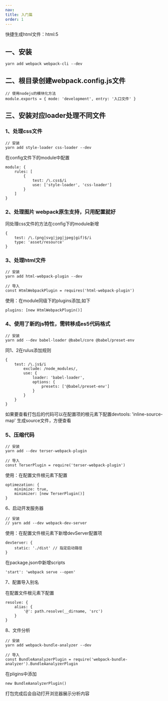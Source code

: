 ```yaml
---
nav:
title: 入门篇
order: 1
---
```


快捷生成html文件：html:5

## 一、安装 
    yarn add webpack webpack-cli --dev

## 二、根目录创建webpack.config.js文件 

    // 使用nodejs的模块化方法
    module.exports = { mode: 'development', entry: '入口文件' }

## 三、安装对应loader处理不同文件

### 1、处理css文件

    // 安装 
    yarn add style-loader css-loader --dev

在config文件下的module中配置

    module: {
        rules: [
            {
                test: /\.css$/i
                use: ['style-loader', 'css-loader']
            }
        ]
    }

### 2、处理图片 webpack原生支持，只用配置就好

同处理css文件的方法在config下的module新增

    {
        test: /\.(png|svg|jpg|jpeg|gif)$/i
        type: 'asset/resource'
    }
### 3、处理html文件

    // 安装 
    yarn add html-webpack-plugin --dev

    // 导入
    const HtmlWebpackPlugin = requires('html-webpack-plugin')

使用：在module同级下的plugins添加,如下

    plugins: [new HtmlWebpackPlugin()]

### 4、使用了新的js特性，需转移成es5代码格式

    // 安装
    yarn add --dev babel-loader @babel/core @babel/preset-env

同1、2在rulus添加规则

    {
        test: /\.js$/i
            exclude: /node_modules/,
            use: {
                loader: 'babel-loader',
                options: {
                    presets: ['@babel/preset-env']
                }
            }
        }
    }

如果要查看打包后的代码可以在配置项的根元素下配置devtools: 'inline-source-map' 生成source文件，方便查看

### 5、压缩代码

    // 安装
    yarn add --dev terser-webpack-plugin

    // 导入
    const TerserPlugin = require('terser-webpack-plugin')

使用：在配置文件根元素下配置

    optimezation: {
        minimize: true,
        minimizer: [new TerserPlugin()]
    }

6、启动开发服务器

    // 安装
    // yarn add --dev webpack-dev-server

使用：在配置文件根元素下新增devServer配置项

    devServer: {
        static: './dist' // 指定启动路径
    }
在package.json中新增scripts

    'start': 'webpack serve --open'

7、配置导入别名

在配置文件根元素下配置

    resolve: {
        alias: {
            '@': path.resolve(__dirname, 'src')
        }
    }

8、文件分析

    // 安装
    yarn add webpack-bundle-analyzer --dev

    // 导入
    const BundleAanalyzerPlugin = require('webpack-bundle-analyzer').BundleAanalyzerPlugin

在pligins中添加

    new BundleAanalyzerPlugin()

打包完成后会自动打开浏览器展示分析内容